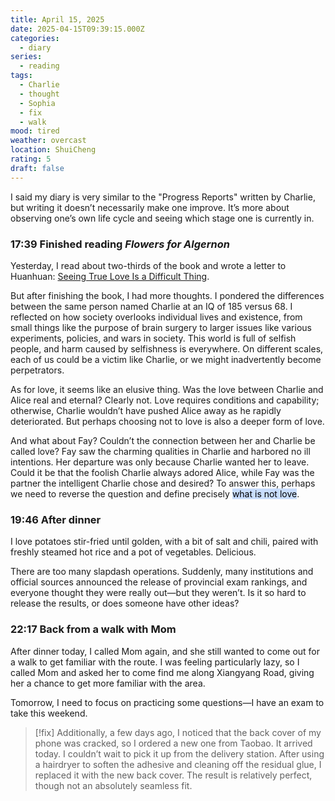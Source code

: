 ```yaml
---
title: April 15, 2025
date: 2025-04-15T09:39:15.000Z
categories:
  - diary
series:
  - reading
tags:
  - Charlie
  - thought
  - Sophia
  - fix
  - walk
mood: tired
weather: overcast
location: ShuiCheng
rating: 5
draft: false
---
```


I said my diary is very similar to the "Progress Reports" written by Charlie, but writing it doesn’t necessarily make one improve. It’s more about observing one’s own life cycle and seeing which stage one is currently in.

### 17:39 Finished reading *Flowers for Algernon*

Yesterday, I read about two-thirds of the book and wrote a letter to Huanhuan: [Seeing True Love Is a Difficult Thing](../../../letter/letter_202504142002.en.md).

But after finishing the book, I had more thoughts. I pondered the differences between the same person named Charlie at an IQ of 185 versus 68. I reflected on how society overlooks individual lives and existence, from small things like the purpose of brain surgery to larger issues like various experiments, policies, and wars in society. This world is full of selfish people, and harm caused by selfishness is everywhere. On different scales, each of us could be a victim like Charlie, or we might inadvertently become perpetrators.

As for love, it seems like an elusive thing. Was the love between Charlie and Alice real and eternal? Clearly not. Love requires conditions and capability; otherwise, Charlie wouldn’t have pushed Alice away as he rapidly deteriorated. But perhaps choosing not to love is also a deeper form of love.

And what about Fay? Couldn’t the connection between her and Charlie be called love? Fay saw the charming qualities in Charlie and harbored no ill intentions. Her departure was only because Charlie wanted her to leave. Could it be that the foolish Charlie always adored Alice, while Fay was the partner the intelligent Charlie chose and desired? To answer this, perhaps we need to reverse the question and define precisely <mark style="background: #ADCCFFA6;">what is not love</mark>.

### 19:46 After dinner

I love potatoes stir-fried until golden, with a bit of salt and chili, paired with freshly steamed hot rice and a pot of vegetables. Delicious.

There are too many slapdash operations. Suddenly, many institutions and official sources announced the release of provincial exam rankings, and everyone thought they were really out—but they weren’t. Is it so hard to release the results, or does someone have other ideas?

### 22:17 Back from a walk with Mom

After dinner today, I called Mom again, and she still wanted to come out for a walk to get familiar with the route. I was feeling particularly lazy, so I called Mom and asked her to come find me along Xiangyang Road, giving her a chance to get more familiar with the area.

Tomorrow, I need to focus on practicing some questions—I have an exam to take this weekend.  

> [!fix]
> Additionally, a few days ago, I noticed that the back cover of my phone was cracked, so I ordered a new one from Taobao. It arrived today. I couldn’t wait to pick it up from the delivery station. After using a hairdryer to soften the adhesive and cleaning off the residual glue, I replaced it with the new back cover. The result is relatively perfect, though not an absolutely seamless fit.

